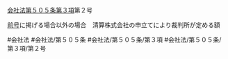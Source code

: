 [会社法第５０５条第３項](会社法＿＿＿＿第５０５条第３項)第２号

[前号](会社法＿＿＿＿第５０５条第３項第１号)に掲げる場合以外の場合　清算株式会社の申立てにより裁判所が定める額


#会社法
#会社法/第５０５条
#会社法/第５０５条/第３項
#会社法/第５０５条/第３項/第２号
